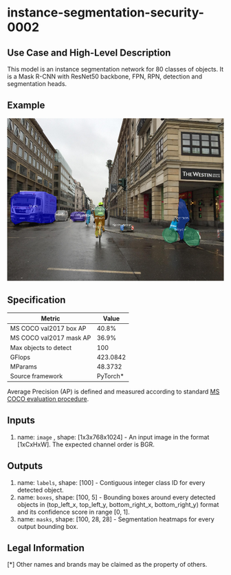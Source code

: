 # instance-segmentation-security-0002

## Use Case and High-Level Description

This model is an instance segmentation network for 80 classes of objects.
It is a Mask R-CNN with ResNet50 backbone, FPN, RPN, detection and
segmentation heads.

## Example

![](./instance-segmentation-security-0002.png)

## Specification

| Metric                          | Value                                     |
|---------------------------------|-------------------------------------------|
| MS COCO val2017 box AP          | 40.8%                                     |
| MS COCO val2017 mask AP         | 36.9%                                     |
| Max objects to detect           | 100                                       |
| GFlops                          | 423.0842                                  |
| MParams                         | 48.3732                                   |
| Source framework                | PyTorch\*                                 |

Average Precision (AP) is defined and measured according to standard
[MS COCO evaluation procedure](http://cocodataset.org/#detection-eval).

## Inputs

1.	name: `image` , shape: [1x3x768x1024] - An input image in the format
    [1xCxHxW]. The expected channel order is BGR.

## Outputs

1.	name: `labels`, shape: [100] - Contiguous integer class ID for every
    detected object.
2.	name: `boxes`, shape: [100, 5] - Bounding boxes around every detected objects
    in (top_left_x, top_left_y, bottom_right_x, bottom_right_y) format and its
    confidence score in range [0, 1].
3.	name: `masks`, shape: [100, 28, 28] - Segmentation heatmaps for every output
    bounding box.

## Legal Information
[*] Other names and brands may be claimed as the property of others.
